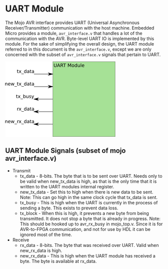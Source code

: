 # UART Module
The Mojo AVR interface provides UART (Universal Asynchronous Receiver/Transmitter) communication with the host machine. Embedded Micro provides a module, `avr_interface.v` that handles a lot of the communication with the AVR. Byte-level UART IO is implemented by this module. For the sake of simplifying the overall design, the UART module referred to in this document is the `avr_interface.v`, except we are only concerned with the subset of `avr_interface.v` signals that pertain to UART.

![UART Module](../gfx/uart_module.png)

## UART Module Signals (subset of mojo avr_interface.v)
- Transmit
  - tx_data - 8-bits. The byte that is to be sent over UART. Needs only to be valid when new_tx_data is high, as that is the only time that it is written to the UART modules internal register.
  - new_tx_data - Set this to high when there is new data to be sent. Note: This can go high in the same clock cycle that tx_data is sent.
  - tx_busy - This is high when the UART is currently in the process of sending a byte. This exists to prevent data loss.
  - tx_block - When this is high, it prevents a new byte from being transmitted. It does not stop a byte that is already in progress. Note: This should be hooked up to avr_rx_busy in mojo_top.v. Since it is for AVR-to-FPGA communication, and not for use by HDL it can be ignored most of the time.
- Receive
  - rx_data - 8-bits. The byte that was received over UART. Valid when new_rx_data is high.
  - new_rx_data - This is high when the UART module has received a byte. The byte is available at rx_data.
